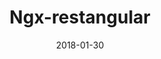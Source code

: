 ---
layout: site
title: "Ngx-restangular"
date: 2018-01-30
categories: [developer-tools]
version: 5.2.2
major: 5
minor: 2
patch: 2
slug: ngx-restangular
link: https://ngx-restangular.com/
permalink: /sites/:slug
---